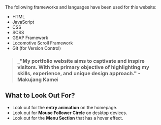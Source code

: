 



The following frameworks and languages have been used for this website:
- HTML
- JavaScript
- CSS
- SCSS
- GSAP Framework
- Locomotive Scroll Framework
- Git (for Version Control)

> ### _"My portfolio website aims to captivate and inspire visitors. With the primary objective of highlighting my skills, experience, and unique design approach." - Makujang Kamei

## What to Look Out For?


- Look out for the **entry animation** on the homepage.
- Look out for **Mouse Follower Circle** on desktop devices.
- Look out for the **Menu Section** that has a hover effect.

